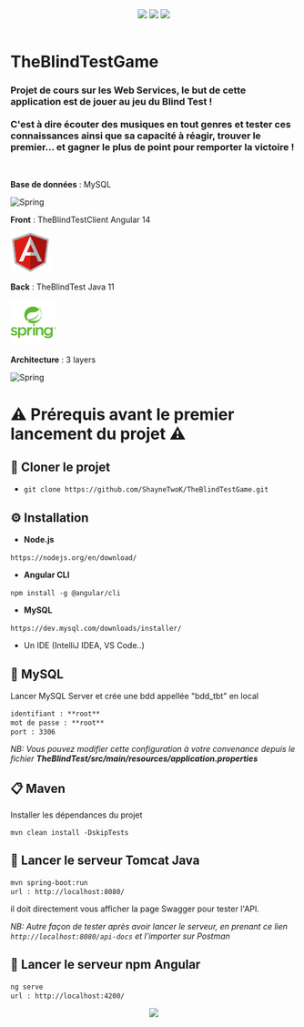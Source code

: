 <div id="header" align="center">
  <img src="https://media.giphy.com/media/9Dy9tn2sJvZ32HzcYT/giphy.gif" width="300"/>
  <img src="https://media.giphy.com/media/xF0rU6UoW92npy7C8m/giphy.gif" width="300"/>
  <img src="https://media.giphy.com/media/YreUmAkitSryHQpPWi/giphy.gif" width="300"/>
</div>
<div align="center">
  <img src="https://komarev.com/ghpvc/?username=your-github-username&style=flat-square&color=blue" alt=""/>
 </div>
  
# TheBlindTestGame

<h3>Projet de cours sur les Web Services, le but de cette application est de jouer au jeu du Blind Test !</br></br>
C'est à dire écouter des musiques en tout genres et tester ces connaissances ainsi que sa capacité à réagir, trouver le premier... et gagner le plus de point pour remporter la victoire !</h3>
</br>

**Base de données** : MySQL

<img src="https://user-images.githubusercontent.com/36078099/176978209-86a66e8f-f96f-49c6-b7fe-4ec944dcf332.png" title="Spring" alt="Spring" width="80"/>&nbsp; 

**Front** : TheBlindTestClient Angular 14

<img src="https://github.com/devicons/devicon/blob/master/icons/angularjs/angularjs-original.svg" alt="Spring" width="70"/>&nbsp; 

**Back** : TheBlindTest Java 11

<img src="https://github.com/devicons/devicon/blob/master/icons/spring/spring-original-wordmark.svg" alt="Spring" width="80"/>&nbsp; 

**Architecture** : 3 layers

<img src="https://user-images.githubusercontent.com/36078099/176978050-ff525261-e2c5-4249-bb4c-22d3f3a34d20.png" alt="Spring" width="80"/>&nbsp;

# :warning: Prérequis avant le premier lancement du projet :warning:

## :arrow_down_small: Cloner le projet

- ``git clone https://github.com/ShayneTwoK/TheBlindTestGame.git``

## ⚙ Installation

- **Node.js**

``https://nodejs.org/en/download/``

- **Angular CLI**

``npm install -g @angular/cli``

- **MySQL**

``https://dev.mysql.com/downloads/installer/``

- Un IDE (IntelliJ IDEA, VS Code..)

## :bricks: MySQL

Lancer MySQL Server et crée une bdd appellée "bdd_tbt" en local

    identifiant : **root**
    mot de passe : **root**
    port : 3306

*NB: Vous pouvez modifier cette configuration à votre convenance depuis le fichier **TheBlindTest/src/main/resources/application.properties***

## :clipboard: Maven

Installer les dépendances du projet 

    mvn clean install -DskipTests

## :rocket: Lancer le serveur Tomcat Java

    mvn spring-boot:run
    url : http://localhost:8080/

il doit directement vous afficher la page Swagger pour tester l'API.

*NB: Autre façon de tester après avoir lancer le serveur, en prenant ce lien ``http://localhost:8080/api-docs`` et l'importer sur Postman*

## :rocket: Lancer le serveur npm Angular

    ng serve
    url : http://localhost:4200/
<div align="center">
    <img src="https://media.giphy.com/media/msiYsnJG2ANFxXgZDW/giphy.gif" width="300"/>
</div>
